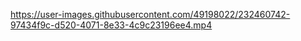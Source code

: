 


https://user-images.githubusercontent.com/49198022/232460742-97434f9c-d520-4071-8e33-4c9c23196ee4.mp4
